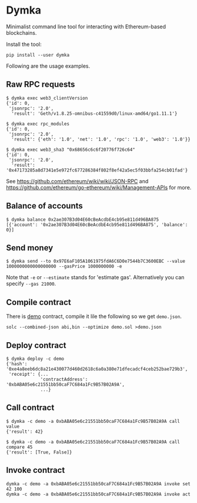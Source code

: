 Dymka
=====

Minimalist command line tool for interacting with Ethereum-based blockchains.

Install the tool:

    pip install --user dymka

Following are the usage examples.


Raw RPC requests
----------------

    $ dymka exec web3_clientVersion
    {'id': 0,
     'jsonrpc': '2.0',
      'result': 'Geth/v1.8.25-omnibus-c41559d0/linux-amd64/go1.11.1'}

    $ dymka exec rpc_modules
    {'id': 0,
     'jsonrpc': '2.0',
      'result': {'eth': '1.0', 'net': '1.0', 'rpc': '1.0', 'web3': '1.0'}}

    $ dymka exec web3_sha3 "0x68656c6c6f20776f726c64"
    {'id': 0,
     'jsonrpc': '2.0',
      'result': '0x47173285a8d7341e5e972fc677286384f802f8ef42a5ec5f03bbfa254cb01fad'}

See https://github.com/ethereum/wiki/wiki/JSON-RPC and
https://github.com/ethereum/go-ethereum/wiki/Management-APIs for more.


Balance of accounts
-------------------

    $ dymka balance 0x2ae307B3d04E60cBeAcdbE4cb95e811d496BA875
    [{'account': '0x2ae307B3d04E60cBeAcdbE4cb95e811d496BA875', 'balance': 0}]


Send money
----------

    $ dymka send --to 0x97E6aF105A1061975fdA6C6D0e7544b7C3600EBC --value 1000000000000000000 --gasPrice 1000000000 -e

Note that `-e` or `--estimate` stands for 'estimate gas'. Alternatively you
can specify `--gas 21000`.


Compile contract
----------------

There is [demo](demo.sol) contract, compile it lile the following so we get `demo.json`.

    solc --combined-json abi,bin --optimize demo.sol >demo.json


Deploy contract
---------------

    $ dymka deploy -c demo
    {'hash': '0xe4a8eeb6dc8a21e430077d460d2618c6a0a380e71dfecadcf4ceb252bae729b3',
     'receipt': {...
                 'contractAddress': '0xbABA05e6c21551bb50caF7C684a1Fc9B57B02A9A',
                 ...}


Call contract
-------------

    $ dymka -c demo -a 0xbABA05e6c21551bb50caF7C684a1Fc9B57B02A9A call value
    {'result': 42}

    $ dymka -c demo -a 0xbABA05e6c21551bb50caF7C684a1Fc9B57B02A9A call compare 45
    {'result': [True, False]}


Invoke contract
---------------

    dymka -c demo -a 0xbABA05e6c21551bb50caF7C684a1Fc9B57B02A9A invoke set 42 100
    dymka -c demo -a 0xbABA05e6c21551bb50caF7C684a1Fc9B57B02A9A invoke act
